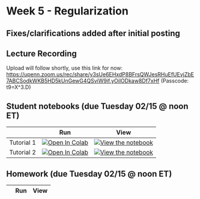 # Week 5 - Regularization

## Fixes/clarifications added after initial posting


## Lecture Recording

Upload will follow shortly, use this link for now:
https://upenn.zoom.us/rec/share/y3sUe6EHxdP8BFrsQWJesRHuEfUEvjZbE7ABCSodkWKB5HD5kUnGewG4QSviW9if.yOilODkaw8Df7xHf (Passcode: t9=X^3.D)

## Student notebooks (due Tuesday 02/15 @ noon ET)

|   | Run | View |
| - | --- | ---- |
| Tutorial 1 | [![Open In Colab](https://colab.research.google.com/assets/colab-badge.svg)](https://colab.research.google.com/github/CIS-522/course-content/blob/main/W05_Regularization/students/CIS_522_W5D1_Tutorial_–_Student_Version.ipynb) | [![View the notebook](https://img.shields.io/badge/render-nbviewer-orange.svg)](https://nbviewer.jupyter.org/github/CIS-522/course-content/blob/main/W05_Regularization/students/CIS_522_W5D1_Tutorial_–_Student_Version.ipynb?flush_cache=true) |
| Tutorial 2 | [![Open In Colab](https://colab.research.google.com/assets/colab-badge.svg)](https://colab.research.google.com/github/CIS-522/course-content/blob/main/W05_Regularization/students/CIS_522_W5D2_Tutorial_–_Student_Version.ipynb) | [![View the notebook](https://img.shields.io/badge/render-nbviewer-orange.svg)](https://nbviewer.jupyter.org/github/CIS-522/course-content/blob/main/W05_Regularization/students/CIS_522_W5D2_Tutorial_–_Student_Version.ipynb?flush_cache=true) |


## Homework (due Tuesday 02/15 @ noon ET)
|   | Run | View |
| - | --- | ---- |
